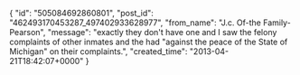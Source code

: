  {
   "id": "505084692860801",
   "post_id": "462493170453287_497402933628977",
   "from_name": "J.c. Of-the Family-Pearson",
   "message": "exactly they don't have one and I saw the felony complaints of other inmates and the had \"against the peace of the State of Michigan\" on their complaints.",
   "created_time": "2013-04-21T18:42:07+0000"
 }
